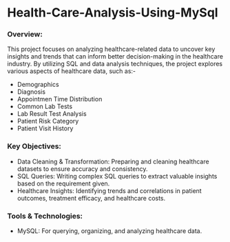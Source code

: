 # Health-Care-Analysis-Using-MySql

### Overview:

This project focuses on analyzing healthcare-related data to uncover key insights and trends that can inform better decision-making in the healthcare industry. By utilizing SQL and data analysis techniques, the project explores various aspects of healthcare data, such as:-
  -  Demographics
  -  Diagnosis
  -  Appointmen Time Distribution
  -  Common Lab Tests
  -  Lab Result Test Analysis
  -  Patient Risk Category
  -  Patient Visit History
    
### Key Objectives:
 - Data Cleaning & Transformation: Preparing and cleaning healthcare datasets to ensure accuracy and consistency.
 - SQL Queries: Writing complex SQL queries to extract valuable insights based on the requirement given.
 - Healthcare Insights: Identifying trends and correlations in patient outcomes, treatment efficacy, and healthcare costs.

### Tools & Technologies:
  -  MySQL: For querying, organizing, and analyzing healthcare data.
